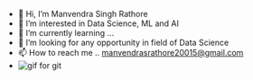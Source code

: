 - 👋 Hi, I’m Manvendra Singh Rathore
- 👀 I’m interested in Data Science, ML and AI
- 🌱 I’m currently learning ...
- 💞️ I’m looking for any opportunity in field of Data Science
- 📫 How to reach me .. manvendrasrathore20015@gmail.com
- ![gif for git](https://user-images.githubusercontent.com/52499914/119373460-10741b80-bcd6-11eb-82b3-456a5e210d72.gif)


